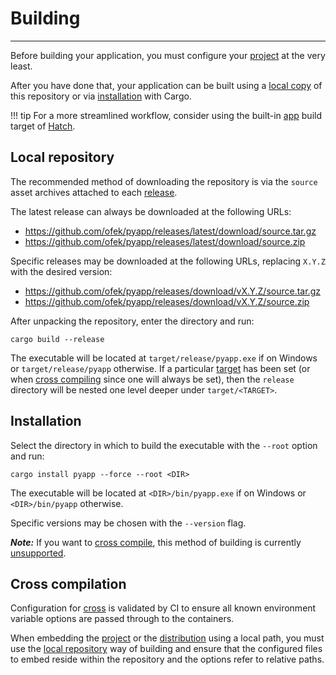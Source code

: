 # Building

-----

Before building your application, you must configure your [project](config/project.md) at the very least.

After you have done that, your application can be built using a [local copy](#local-repository) of this repository or via [installation](#installation) with Cargo.

!!! tip
    For a more streamlined workflow, consider using the built-in [app](https://hatch.pypa.io/latest/plugins/builder/app/) build target of [Hatch](https://github.com/pypa/hatch).

## Local repository

The recommended method of downloading the repository is via the `source` asset archives attached to each [release](https://github.com/ofek/pyapp/releases).

The latest release can always be downloaded at the following URLs:

- https://github.com/ofek/pyapp/releases/latest/download/source.tar.gz
- https://github.com/ofek/pyapp/releases/latest/download/source.zip

Specific releases may be downloaded at the following URLs, replacing `X.Y.Z` with the desired version:

- https://github.com/ofek/pyapp/releases/download/vX.Y.Z/source.tar.gz
- https://github.com/ofek/pyapp/releases/download/vX.Y.Z/source.zip

After unpacking the repository, enter the directory and run:

```
cargo build --release
```

The executable will be located at `target/release/pyapp.exe` if on Windows or `target/release/pyapp` otherwise. If a particular [target](https://doc.rust-lang.org/cargo/reference/config.html#buildtarget) has been set (or when [cross compiling](#cross-compilation) since one will always be set), then the `release` directory will be nested one level deeper under `target/<TARGET>`.

## Installation

Select the directory in which to build the executable with the `--root` option and run:

```
cargo install pyapp --force --root <DIR>
```

The executable will be located at `<DIR>/bin/pyapp.exe` if on Windows or `<DIR>/bin/pyapp` otherwise.

Specific versions may be chosen with the `--version` flag.

***Note:*** If you want to [cross compile](#cross-compilation), this method of building is currently [unsupported](https://github.com/cross-rs/cross/issues/1215).

## Cross compilation

Configuration for [cross](https://github.com/cross-rs/cross) is validated by CI to ensure all known environment variable options are passed through to the containers.

When embedding the [project](config/project.md#embedding) or the [distribution](config/distribution.md#embedding) using a local path, you must use the [local repository](#local-repository) way of building and ensure that the configured files to embed reside within the repository and the options refer to relative paths.
